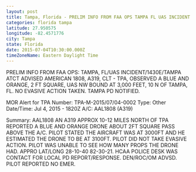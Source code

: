 ```yaml
---
layout: post
title: Tampa, Florida - PRELIM INFO FROM FAA OPS TAMPA FL UAS INCIDENT 1430E TAMPA ATCT ADVISED AMERICAN 1808
categories: florida tampa
latitude: 27.950575
longitude: -82.4571776
city: Tampa
state: Florida
date: 2015-07-04T10:30:00.000Z
timeZoneName: Eastern Daylight Time
---
```


PRELIM INFO FROM FAA OPS: TAMPA, FL/UAS INCIDENT/1430E/TAMPA ATCT ADVISED AMERICAN 1808, A319, CLT - TPA, OBSERVED A BLUE AND ORANGE, 2 FT SQUARE, UAS NW BOUND AT 3,000 FEET, 10 N OF TAMPA, FL. NO EVASIVE ACTION TAKEN. TAMPA PD NOTIFIED.


MOR Alert for TPA
Number: TPA-M-2015/07/04-0002
Type: Other
Date/Time: Jul 4, 2015 - 1820Z
A/C: AAL1808 (A319)

Summary: AAL1808 AN A319 APPROX 10-12 MILES NORTH OF TPA REPORTED A BLUE AND ORANGE DRONE ABOUT 2FT SQUARE PASS ABOVE THE A/C. PILOT STATED THE AIRCRAFT WAS AT 3000FT AND HE ESTIMATED THE DRONE TO BE AT 3100FT. PILOT DID NOT TAKE EVASIVE ACTION. PILOT WAS UNABLE TO SEE HOW MANY PROPS THE DRONE HAD. APPRO LAT/LONG 28-10-40 82-30-21.  HCAA POLICE DESK WAS CONTACT FOR LOCAL PD REPORT/RESPONSE. DEN/ROC/OM ADVSD. PILOT REPORTED NO EMER.